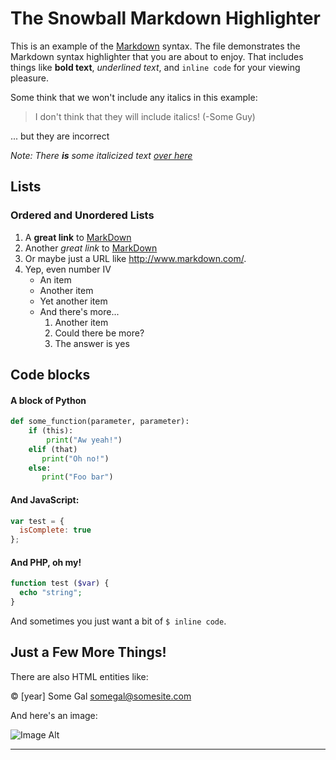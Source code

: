 # The Snowball Markdown Highlighter

This is an example of the [Markdown][1] syntax.  The file demonstrates the Markdown syntax highlighter that you are about to enjoy.  That includes things like **bold text**, _underlined text_, and `inline code` for your viewing pleasure.

Some think that we won't include any italics in this example:

> I don't think that they will include italics!
>                                  (-Some Guy)

... but they are incorrect

*Note: There **is** some italicized text [over here](https://italiclovers.com)*


<!-- TODO: Add more stuff -->

## Lists

### Ordered and Unordered Lists

1. A **great link** to [MarkDown][2]
2. Another *great link* to [MarkDown](http://www.markdown.net/)
3. Or maybe just a URL like <http://www.markdown.com/>.
4. Yep, even number Ⅳ
	* An item
	* Another item
	* Yet another item
	* And there's more...
		1. Another item
		2. Could there be more?
		3. The answer is yes

## Code blocks

#### A block of Python

``` python
def some_function(parameter, parameter):
	if (this):
		print("Aw yeah!")
	elif (that)
	   print("Oh no!")
	else:
	   print("Foo bar")
```

#### And JavaScript:

``` javascript
var test = {
  isComplete: true
};
```

#### And PHP, oh my!

``` php
function test ($var) {
  echo "string";
}
```

And sometimes you just want a bit of `$ inline code`.

## Just a Few More Things!

There are also HTML entities like: 

&copy; [year] Some Gal <somegal@somesite.com>

And here's an image:

![Image Alt](https://bogusimages.com/image.png)


---

  
[1]: http://daringfireball.net/projects/markdown/
[2]: http://daringfireball.net/projects/markdown/

